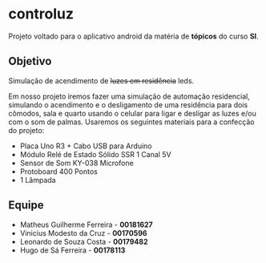 # controluz
Projeto voltado para o aplicativo android da matéria de **tópicos** do curso **SI**.  
  
## Objetivo

Simulação de acendimento de ~~luzes em residência~~ leds.  

Em nosso projeto iremos fazer uma simulação de automação residencial, simulando o
acendimento e o desligamento de uma residência para dois cômodos, sala e quarto usando
o celular para ligar e desligar as luzes e/ou com o som de palmas. Usaremos os seguintes
materiais para a confecção do projeto:   
* Placa Uno R3 + Cabo USB para Arduino
* Módulo Relé de Estado Sólido SSR 1 Canal 5V
* Sensor de Som KY-038 Microfone
* Protoboard 400 Pontos
* 1 Lâmpada 
  
## Equipe
+ Matheus Guilherme Ferreira - **00181627**  
+ Vinicius Modesto da Cruz - **00170596**  
+ Leonardo de Souza Costa -  **00179482**
+ Hugo de Sá Ferreira -  **00178113**
